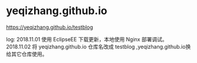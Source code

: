 # yeqizhang.github.io

https://yeqizhang.github.io/testblog

log:
2018.11.01 使用 EclipseEE 下载更新，本地使用 Nginx 部署调试。
2018.11.02 将 yeqizhang.github.io 仓库名改成 testblog ,yeqizhang.github.io换给其它仓库使用。